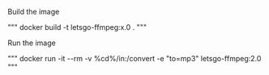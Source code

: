 Build the image

"""
docker build -t letsgo-ffmpeg:x.0 .
"""

Run the image

"""
docker run -it --rm -v %cd%/in:/convert -e "to=mp3" letsgo-ffmpeg:2.0
"""
